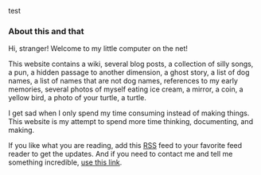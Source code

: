 <weather-snitch>test</weather-snitch>

### About this and that

Hi, stranger! Welcome to my little computer on the net!

This website contains a wiki, several blog posts, a collection of silly songs,
a pun, a hidden passage to another dimension, a ghost story, a list of dog names, a list of names
that are not dog names, references to my early memories, several photos of
myself eating ice cream, a mirror, a coin, a yellow bird, a photo of your turtle, a
turtle.

I get sad when I only spend my time consuming instead of making things. This website
is my attempt to spend more time thinking, documenting, and making.

If you like what you are reading, add this [RSS](/feed.xml) feed to your favorite feed reader to get the updates. And if you need to contact me and tell me something incredible, [use this link](https://javier.computer/contact).

